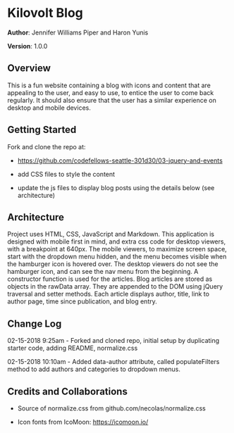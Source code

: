 # Kilovolt Blog

**Author**: Jennifer Williams Piper and Haron Yunis

**Version**: 1.0.0

## Overview

This is a fun website containing a blog with icons and content that are appealing to the user, and easy to use, to  entice the user to come back regularly. It should also ensure that the user has a similar experience on desktop and mobile devices.

## Getting Started
Fork and clone the repo at: 
* https://github.com/codefellows-seattle-301d30/03-jquery-and-events

* add CSS files to style the content

* update the js files to display blog posts using the details below (see architecture)


## Architecture

Project uses HTML, CSS, JavaScript and Markdown. This application is designed with mobile first in mind, and extra css code for desktop viewers, with a breakpoint at 640px. The mobile viewers, to maximize screen space, start with the dropdown menu hidden, and the menu becomes visible when the hamburger icon is hovered over. The desktop viewers do not see the hamburger icon, and can see the nav menu from the beginning.
A constructor function is used for the articles. Blog articles are stored as objects in the rawData array. They are appended to the DOM using jQuery traversal and setter methods. Each article displays author, title, link to author page, time since publication, and blog entry.


## Change Log

02-15-2018 9:25am - Forked and cloned repo, initial setup by duplicating starter code, adding README, normalize.css

02-15-2018 10:10am - Added data-author attribute, called populateFilters method to add authors and categories to dropdown menus.


## Credits and Collaborations

* Source of normalize.css from github.com/necolas/normalize.css

* Icon fonts from IcoMoon: https://icomoon.io/
